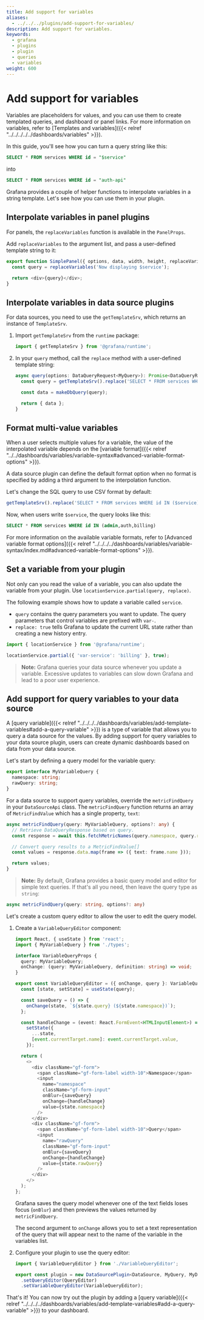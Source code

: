 ```yaml
---
title: Add support for variables
aliases:
  - ../../../plugins/add-support-for-variables/
description: Add support for variables.
keywords:
  - grafana
  - plugins
  - plugin
  - queries
  - variables
weight: 600
---
```


# Add support for variables

Variables are placeholders for values, and you can use them to create templated queries, and dashboard or panel links. For more information on variables, refer to [Templates and variables]({{< relref "../../../../../dashboards/variables" >}}).

In this guide, you'll see how you can turn a query string like this:

```sql
SELECT * FROM services WHERE id = "$service"
```

into

```sql
SELECT * FROM services WHERE id = "auth-api"
```

Grafana provides a couple of helper functions to interpolate variables in a string template. Let's see how you can use them in your plugin.

## Interpolate variables in panel plugins

For panels, the `replaceVariables` function is available in the `PanelProps`.

Add `replaceVariables` to the argument list, and pass a user-defined template string to it:

```ts
export function SimplePanel({ options, data, width, height, replaceVariables }: Props) {
  const query = replaceVariables('Now displaying $service');

  return <div>{query}</div>;
}
```

## Interpolate variables in data source plugins

For data sources, you need to use the `getTemplateSrv`, which returns an instance of `TemplateSrv`.

1. Import `getTemplateSrv` from the `runtime` package:

   ```ts
   import { getTemplateSrv } from '@grafana/runtime';
   ```

1. In your `query` method, call the `replace` method with a user-defined template string:

   ```ts
   async query(options: DataQueryRequest<MyQuery>): Promise<DataQueryResponse> {
     const query = getTemplateSrv().replace('SELECT * FROM services WHERE id = "$service"', options.scopedVars);

     const data = makeDbQuery(query);

     return { data };
   }
   ```

## Format multi-value variables

When a user selects multiple values for a variable, the value of the interpolated variable depends on the [variable format]({{< relref "../../dashboards/variables/variable-syntax#advanced-variable-format-options" >}}).

A data source plugin can define the default format option when no format is specified by adding a third argument to the interpolation function.

Let's change the SQL query to use CSV format by default:

```ts
getTemplateSrv().replace('SELECT * FROM services WHERE id IN ($service)', options.scopedVars, 'csv');
```

Now, when users write `$service`, the query looks like this:

```sql
SELECT * FROM services WHERE id IN (admin,auth,billing)
```

For more information on the available variable formats, refer to [Advanced variable format options]({{< relref "../../../../dashboards/variables/variable-syntax/index.md#advanced-variable-format-options" >}}).

## Set a variable from your plugin

Not only can you read the value of a variable, you can also update the variable from your plugin. Use `locationService.partial(query, replace)`.

The following example shows how to update a variable called `service`.

- `query` contains the query parameters you want to update. The query parameters that control variables are prefixed with `var-`.
- `replace: true` tells Grafana to update the current URL state rather than creating a new history entry.

```ts
import { locationService } from '@grafana/runtime';
```

```ts
locationService.partial({ 'var-service': 'billing' }, true);
```

> **Note:** Grafana queries your data source whenever you update a variable. Excessive updates to variables can slow down Grafana and lead to a poor user experience.

## Add support for query variables to your data source

A [query variable]({{< relref "../../../../dashboards/variables/add-template-variables#add-a-query-variable" >}}) is a type of variable that allows you to query a data source for the values. By adding support for query variables to your data source plugin, users can create dynamic dashboards based on data from your data source.

Let's start by defining a query model for the variable query:

```ts
export interface MyVariableQuery {
  namespace: string;
  rawQuery: string;
}
```

For a data source to support query variables, override the `metricFindQuery` in your `DataSourceApi` class. The `metricFindQuery` function returns an array of `MetricFindValue` which has a single property, `text`:

```ts
async metricFindQuery(query: MyVariableQuery, options?: any) {
  // Retrieve DataQueryResponse based on query.
  const response = await this.fetchMetricNames(query.namespace, query.rawQuery);

  // Convert query results to a MetricFindValue[]
  const values = response.data.map(frame => ({ text: frame.name }));

  return values;
}
```

> **Note:** By default, Grafana provides a basic query model and editor for simple text queries. If that's all you need, then leave the query type as `string`:

```ts
async metricFindQuery(query: string, options?: any)
```

Let's create a custom query editor to allow the user to edit the query model.

1. Create a `VariableQueryEditor` component:

   ```ts
   import React, { useState } from 'react';
   import { MyVariableQuery } from './types';

   interface VariableQueryProps {
     query: MyVariableQuery;
     onChange: (query: MyVariableQuery, definition: string) => void;
   }

   export const VariableQueryEditor = ({ onChange, query }: VariableQueryProps) => {
     const [state, setState] = useState(query);

     const saveQuery = () => {
       onChange(state, `${state.query} (${state.namespace})`);
     };

     const handleChange = (event: React.FormEvent<HTMLInputElement>) =>
       setState({
         ...state,
         [event.currentTarget.name]: event.currentTarget.value,
       });

     return (
       <>
         <div className="gf-form">
           <span className="gf-form-label width-10">Namespace</span>
           <input
             name="namespace"
             className="gf-form-input"
             onBlur={saveQuery}
             onChange={handleChange}
             value={state.namespace}
           />
         </div>
         <div className="gf-form">
           <span className="gf-form-label width-10">Query</span>
           <input
             name="rawQuery"
             className="gf-form-input"
             onBlur={saveQuery}
             onChange={handleChange}
             value={state.rawQuery}
           />
         </div>
       </>
     );
   };
   ```

   Grafana saves the query model whenever one of the text fields loses focus (`onBlur`) and then previews the values returned by `metricFindQuery`.

   The second argument to `onChange` allows you to set a text representation of the query that will appear next to the name of the variable in the variables list.

1. Configure your plugin to use the query editor:

   ```ts
   import { VariableQueryEditor } from './VariableQueryEditor';

   export const plugin = new DataSourcePlugin<DataSource, MyQuery, MyDataSourceOptions>(DataSource)
     .setQueryEditor(QueryEditor)
     .setVariableQueryEditor(VariableQueryEditor);
   ```

That's it! You can now try out the plugin by adding a [query variable]({{< relref "../../../../dashboards/variables/add-template-variables#add-a-query-variable" >}}) to your dashboard.
